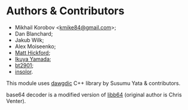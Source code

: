 # Authors & Contributors

- Mikhail Korobov \<kmike84@gmail.com\>;
- Dan Blanchard;
- Jakub Wilk;
- Alex Moiseenko;
- [Matt Hickford](https://github.com/matt-hickford);
- [Ikuya Yamada](https://github.com/ikuyamada);
- [bt2901](https://github.com/bt2901);
- [insolor](https://github.com/insolor).

This module uses [dawgdic](https://code.google.com/p/dawgdic/) C++
library by Susumu Yata & contributors.

base64 decoder is a modified version of
[libb64](http://libb64.sourceforge.net/) (original author is Chris
Venter).
